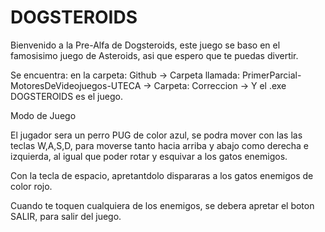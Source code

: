 # DOGSTEROIDS

Bienvenido a la Pre-Alfa de Dogsteroids, este juego se baso en el famosisimo juego de Asteroids, asi que espero que te puedas divertir.

Se encuentra: en la carpeta: Github -> Carpeta llamada: PrimerParcial-MotoresDeVideojuegos-UTECA -> Carpeta: Correccion -> Y el .exe DOGSTEROIDS es el juego.

Modo de Juego

El jugador sera un perro PUG de color azul, se podra mover con las las teclas W,A,S,D, para moverse tanto hacia arriba y abajo como derecha e izquierda, al igual que poder rotar y esquivar a los gatos enemigos.

Con la tecla de espacio, apretantdolo dispararas a los gatos enemigos de color rojo.

Cuando te toquen cualquiera de los enemigos, se debera apretar el boton SALIR, para salir del juego.
